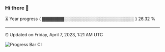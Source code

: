 ### Hi there 👋

⏳ Year progress { ▓▓▓▓▓▓▓░░░░░░░░░░░░░░░░░░░░░░░ } 26.32 %

---

⏰ Updated on Friday, April 7, 2023, 1:21 AM UTC

![Progress Bar CI](https://github.com/arthurbuhl/arthurbuhl/workflows/Progress%20Bar%20CI/badge.svg)
